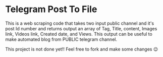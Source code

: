 # Telegram Post To File
This is a web scraping code that takes two input public channel and it's post Id number and returns output an array of Tag, Title, content, Images link, Videos link, Created date, and Views.
This output can be useful to make automated blog from PUBLIC telegram channel.


This project is not done yet!!
Feel free to fork and make some changes 😉

